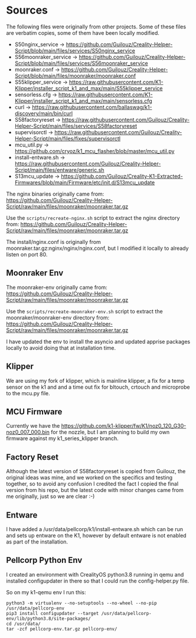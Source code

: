 # Sources

The following files were originally from other projects.  Some of these files are verbatim copies, some of them have been locally modified.

- S50nginx_service -> https://github.com/Guilouz/Creality-Helper-Script/blob/main/files/services/S50nginx_service
- S56moonraker_service -> https://github.com/Guilouz/Creality-Helper-Script/blob/main/files/services/S56moonraker_service
- moonraker.conf -> https://github.com/Guilouz/Creality-Helper-Script/blob/main/files/moonraker/moonraker.conf
- S55klipper_service -> https://raw.githubusercontent.com/K1-Klipper/installer_script_k1_and_max/main/S55klipper_service
- sensorless.cfg -> https://raw.githubusercontent.com/K1-Klipper/installer_script_k1_and_max/main/sensorless.cfg
- curl -> https://raw.githubusercontent.com/ballaswag/k1-discovery/main/bin/curl
- S58factoryreset -> https://raw.githubusercontent.com/Guilouz/Creality-Helper-Script/main/files/services/S58factoryreset
- supervisorctl -> https://raw.githubusercontent.com/Guilouz/Creality-Helper-Script/main/files/fixes/supervisorctl
- mcu_util.py -> https://github.com/cryoz/k1_mcu_flasher/blob/master/mcu_util.py
- install-entware.sh -> https://raw.githubusercontent.com/Guilouz/Creality-Helper-Script/main/files/entware/generic.sh
- S13mcu_update -> https://github.com/Guilouz/Creality-K1-Extracted-Firmwares/blob/main/Firmware/etc/init.d/S13mcu_update

The nginx binaries originally came from:
https://github.com/Guilouz/Creality-Helper-Script/raw/main/files/moonraker/moonraker.tar.gz

Use the `scripts/recreate-nginx.sh` script to extract the nginx directory from:
https://github.com/Guilouz/Creality-Helper-Script/raw/main/files/moonraker/moonraker.tar.gz

The install/nginx.conf is originally from moonraker.tar.gz:nginx/nginx/nginx.conf, but I modified it locally to already
listen on port 80.

## Moonraker Env

The moonraker-env originally came from:
https://github.com/Guilouz/Creality-Helper-Script/raw/main/files/moonraker/moonraker.tar.gz

Use the `scripts/recreate-moonraker-env.sh` script to extract the moonraker/moonraker-env directory from:
https://github.com/Guilouz/Creality-Helper-Script/raw/main/files/moonraker/moonraker.tar.gz

I have updated the env to install the asyncio and updated apprise packages locally to avoid doing that at installation time.

## Klipper

We are using my fork of klipper, which is mainline klipper, a fix for a temp sensor on the k1 and and a time out fix for bltouch, 
crtouch and microprobe to the mcu.py file.

## MCU Firmware

Currently we have the https://github.com/k1-klipper/fw/K1/noz0_120_G30-noz0_007_000.bin for the nozzle, but I am planning
to build my own firmware against my k1_series_klipper branch.

## Factory Reset

Although the latest version of S58factoryreset is copied from Guilouz, the original ideas was mine, and we worked on the
specifics and testing together, so to avoid any confusion I credited the fact I copied the final version from his repo,
but the latest code with minor changes came from me originally, just so we are clear :-)

## Entware

I have added a /usr/data/pellcorp/k1/install-entware.sh which can be run and sets up entware on the K1,
however by default entware is not enabled as part of the installation.

## Pellcorp Python Env

I created an environment with CrealityOS python3.8 running in qemu and installed configupdater in there so that
I could run the config-helper.py file.

So on my k1-qemu env I run this:

```
python3 -m virtualenv --no-setuptools --no-wheel --no-pip /usr/data/pellcorp-env
pip3 install configupdater --target /usr/data/pellcorp-env/lib/python3.8/site-packages/
cd /usr/data/
tar -zcf pellcorp-env.tar.gz pellcorp-env/
```

